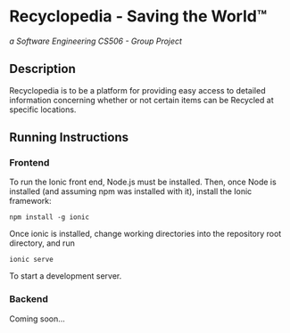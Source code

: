 # Recyclopedia - Saving the World™
*a Software Engineering CS506 - Group Project*

## Description
Recyclopedia is to be a platform for providing easy access to detailed information concerning whether or not certain items can be Recycled at specific locations. 

## Running Instructions 
### Frontend
To run the Ionic front end, Node.js must be installed. Then, once Node is installed (and assuming npm was installed with it), install the Ionic framework:

```
npm install -g ionic
```

Once ionic is installed, change working directories into the repository root directory, and run

```
ionic serve
```
To start a development server.

### Backend
Coming soon...
